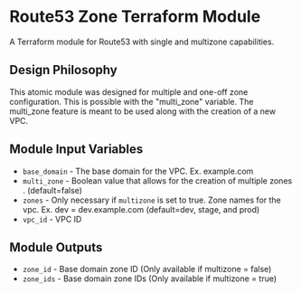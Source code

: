 # Route53 Zone Terraform Module

A Terraform module for Route53 with single and multizone capabilities.

## Design Philosophy

This atomic module was designed for multiple and one-off zone configuration. This is possible with the "multi_zone" variable. The multi_zone feature is meant to be used along with the creation of a new VPC.


## Module Input Variables

- `base_domain` - The base domain for the VPC. Ex. example.com
- `multi_zone` - Boolean value that allows for the creation of multiple zones . (default=false)
- `zones` - Only necessary if `multizone` is set to true. Zone names for the vpc. Ex. dev = dev.example.com (default=dev, stage, and prod)
- `vpc_id` - VPC ID

## Module Outputs

- `zone_id` - Base domain zone ID (Only available if multizone = false) 
- `zone_ids` - Base domain zone IDs (Only available if multizone = true)
